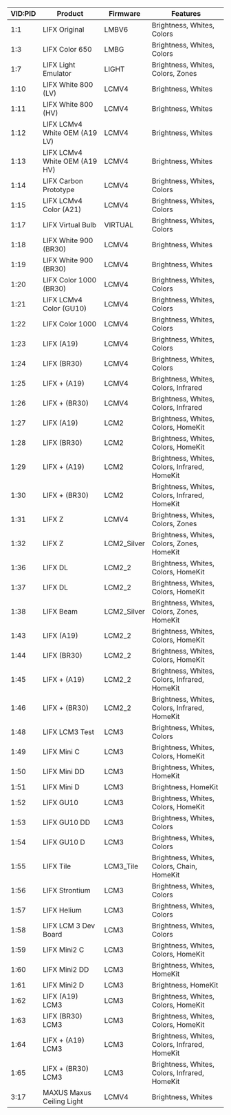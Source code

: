 | VID:PID | Product | Firmware | Features |
| - | - | - | - |
| 1:1 | LIFX Original | LMBV6 | Brightness, Whites, Colors |
| 1:3 | LIFX Color 650 | LMBG | Brightness, Whites, Colors |
| 1:7 | LIFX Light Emulator | LIGHT | Brightness, Whites, Colors, Zones |
| 1:10 | LIFX White 800 (LV) | LCMV4 | Brightness, Whites |
| 1:11 | LIFX White 800 (HV) | LCMV4 | Brightness, Whites |
| 1:12 | LIFX LCMv4 White OEM (A19 LV) | LCMV4 | Brightness, Whites |
| 1:13 | LIFX LCMv4 White OEM (A19 HV) | LCMV4 | Brightness, Whites |
| 1:14 | LIFX Carbon Prototype | LCMV4 | Brightness, Whites, Colors |
| 1:15 | LIFX LCMv4 Color (A21) | LCMV4 | Brightness, Whites, Colors |
| 1:17 | LIFX Virtual Bulb | VIRTUAL | Brightness, Whites, Colors |
| 1:18 | LIFX White 900 (BR30) | LCMV4 | Brightness, Whites |
| 1:19 | LIFX White 900 (BR30) | LCMV4 | Brightness, Whites |
| 1:20 | LIFX Color 1000 (BR30) | LCMV4 | Brightness, Whites, Colors |
| 1:21 | LIFX LCMv4 Color (GU10) | LCMV4 | Brightness, Whites, Colors |
| 1:22 | LIFX Color 1000 | LCMV4 | Brightness, Whites, Colors |
| 1:23 | LIFX (A19) | LCMV4 | Brightness, Whites, Colors |
| 1:24 | LIFX (BR30) | LCMV4 | Brightness, Whites, Colors |
| 1:25 | LIFX + (A19) | LCMV4 | Brightness, Whites, Colors, Infrared |
| 1:26 | LIFX + (BR30) | LCMV4 | Brightness, Whites, Colors, Infrared |
| 1:27 | LIFX (A19) | LCM2 | Brightness, Whites, Colors, HomeKit |
| 1:28 | LIFX (BR30) | LCM2 | Brightness, Whites, Colors, HomeKit |
| 1:29 | LIFX + (A19) | LCM2 | Brightness, Whites, Colors, Infrared, HomeKit |
| 1:30 | LIFX + (BR30) | LCM2 | Brightness, Whites, Colors, Infrared, HomeKit |
| 1:31 | LIFX Z | LCMV4 | Brightness, Whites, Colors, Zones |
| 1:32 | LIFX Z | LCM2_Silver | Brightness, Whites, Colors, Zones, HomeKit |
| 1:36 | LIFX DL | LCM2_2 | Brightness, Whites, Colors, HomeKit |
| 1:37 | LIFX DL | LCM2_2 | Brightness, Whites, Colors, HomeKit |
| 1:38 | LIFX Beam | LCM2_Silver | Brightness, Whites, Colors, Zones, HomeKit |
| 1:43 | LIFX (A19) | LCM2_2 | Brightness, Whites, Colors, HomeKit |
| 1:44 | LIFX (BR30) | LCM2_2 | Brightness, Whites, Colors, HomeKit |
| 1:45 | LIFX + (A19) | LCM2_2 | Brightness, Whites, Colors, Infrared, HomeKit |
| 1:46 | LIFX + (BR30) | LCM2_2 | Brightness, Whites, Colors, Infrared, HomeKit |
| 1:48 | LIFX LCM3 Test | LCM3 | Brightness, Whites, Colors |
| 1:49 | LIFX Mini C | LCM3 | Brightness, Whites, Colors, HomeKit |
| 1:50 | LIFX Mini DD | LCM3 | Brightness, Whites, HomeKit |
| 1:51 | LIFX Mini D | LCM3 | Brightness, HomeKit |
| 1:52 | LIFX GU10 | LCM3 | Brightness, Whites, Colors, HomeKit |
| 1:53 | LIFX GU10 DD | LCM3 | Brightness, Whites, Colors |
| 1:54 | LIFX GU10 D | LCM3 | Brightness, Whites, Colors |
| 1:55 | LIFX Tile | LCM3_Tile | Brightness, Whites, Colors, Chain, HomeKit |
| 1:56 | LIFX Strontium | LCM3 | Brightness, Whites, Colors |
| 1:57 | LIFX Helium | LCM3 | Brightness, Whites, Colors |
| 1:58 | LIFX LCM 3 Dev Board | LCM3 | Brightness, Whites, Colors |
| 1:59 | LIFX Mini2 C | LCM3 | Brightness, Whites, Colors, HomeKit |
| 1:60 | LIFX Mini2 DD | LCM3 | Brightness, Whites, HomeKit |
| 1:61 | LIFX Mini2 D | LCM3 | Brightness, HomeKit |
| 1:62 | LIFX (A19) LCM3 | LCM3 | Brightness, Whites, Colors, HomeKit |
| 1:63 | LIFX (BR30) LCM3 | LCM3 | Brightness, Whites, Colors, HomeKit |
| 1:64 | LIFX + (A19) LCM3 | LCM3 | Brightness, Whites, Colors, Infrared, HomeKit |
| 1:65 | LIFX + (BR30) LCM3 | LCM3 | Brightness, Whites, Colors, Infrared, HomeKit |
| 3:17 | MAXUS Maxus Ceiling Light | LCMV4 | Brightness, Whites |
